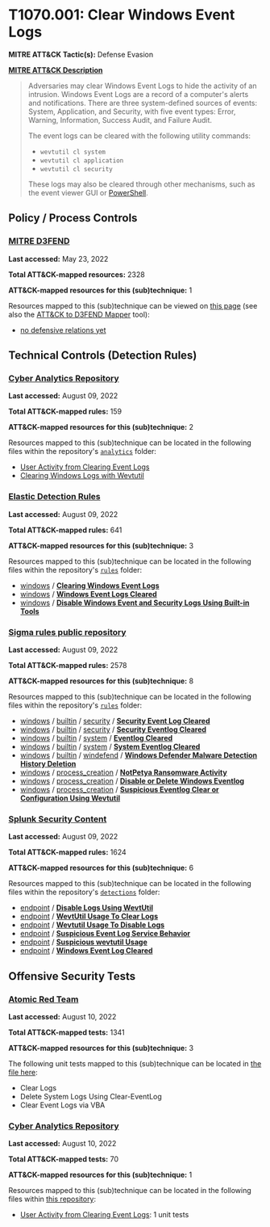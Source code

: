 # T1070.001: Clear Windows Event Logs
**MITRE ATT&CK Tactic(s):** Defense Evasion

**[MITRE ATT&CK Description](https://attack.mitre.org/techniques/T1070/001)**
<blockquote>Adversaries may clear Windows Event Logs to hide the activity of an intrusion. Windows Event Logs are a record of a computer's alerts and notifications. There are three system-defined sources of events: System, Application, and Security, with five event types: Error, Warning, Information, Success Audit, and Failure Audit.

The event logs can be cleared with the following utility commands:

* <code>wevtutil cl system</code>
* <code>wevtutil cl application</code>
* <code>wevtutil cl security</code>

These logs may also be cleared through other mechanisms, such as the event viewer GUI or [PowerShell](https://attack.mitre.org/techniques/T1059/001).</blockquote>

## Policy / Process Controls
### [MITRE D3FEND](https://d3fend.mitre.org/)
**Last accessed:** May 23, 2022

**Total ATT&CK-mapped resources:** 2328

**ATT&CK-mapped resources for this (sub)technique:** 1

Resources mapped to this (sub)technique can be viewed on [this page](https://d3fend.mitre.org/) (see also the [ATT&CK to D3FEND Mapper](https://d3fend.mitre.org/tools/attack-mapper) tool):

* [no defensive relations yet](https://d3fend.mitre.org/technique/d3f:nodefensiverelationsyet)

## Technical Controls (Detection Rules)
### [Cyber Analytics Repository](https://car.mitre.org)
**Last accessed:** August 09, 2022

**Total ATT&CK-mapped rules:** 159

**ATT&CK-mapped resources for this (sub)technique:** 2

Resources mapped to this (sub)technique can be located in the following files within the repository's <code>[analytics](https://github.com/mitre-attack/car/blob/master/analytics)</code> folder:

* [User Activity from Clearing Event Logs](https://github.com/mitre-attack/car/tree/master/analytics/CAR-2016-04-002.yaml)
* [Clearing Windows Logs with Wevtutil](https://github.com/mitre-attack/car/tree/master/analytics/CAR-2021-01-003.yaml)

### [Elastic Detection Rules](https://github.com/elastic/detection-rules)
**Last accessed:** August 09, 2022

**Total ATT&CK-mapped rules:** 641

**ATT&CK-mapped resources for this (sub)technique:** 3

Resources mapped to this (sub)technique can be located in the following files within the repository's <code>[rules](https://github.com/elastic/detection-rules/tree/main/rules)</code> folder:

* [windows](https://github.com/elastic/detection-rules/tree/main/rules/windows/) / **[Clearing Windows Event Logs](https://github.com/elastic/detection-rules/blob/main/rules/windows/defense_evasion_clearing_windows_event_logs.toml)**
* [windows](https://github.com/elastic/detection-rules/tree/main/rules/windows/) / **[Windows Event Logs Cleared](https://github.com/elastic/detection-rules/blob/main/rules/windows/defense_evasion_clearing_windows_security_logs.toml)**
* [windows](https://github.com/elastic/detection-rules/tree/main/rules/windows/) / **[Disable Windows Event and Security Logs Using Built-in Tools](https://github.com/elastic/detection-rules/blob/main/rules/windows/defense_evasion_disabling_windows_logs.toml)**

### [Sigma rules public repository](https://github.com/SigmaHQ/sigma)
**Last accessed:** August 09, 2022

**Total ATT&CK-mapped rules:** 2578

**ATT&CK-mapped resources for this (sub)technique:** 8

Resources mapped to this (sub)technique can be located in the following files within the repository's <code>[rules](https://github.com/SigmaHQ/sigma/tree/master/rules)</code> folder:

* [windows](https://github.com/SigmaHQ/sigma/tree/master/rules/windows/) / [builtin](https://github.com/SigmaHQ/sigma/tree/master/rules/windows/builtin/) / [security](https://github.com/SigmaHQ/sigma/tree/master/rules/windows/builtin/security/) / **[Security Event Log Cleared](https://github.com/SigmaHQ/sigma/blob/master/rules/windows/builtin/security/win_event_log_cleared.yml)**
* [windows](https://github.com/SigmaHQ/sigma/tree/master/rules/windows/) / [builtin](https://github.com/SigmaHQ/sigma/tree/master/rules/windows/builtin/) / [security](https://github.com/SigmaHQ/sigma/tree/master/rules/windows/builtin/security/) / **[Security Eventlog Cleared](https://github.com/SigmaHQ/sigma/blob/master/rules/windows/builtin/security/win_susp_eventlog_cleared.yml)**
* [windows](https://github.com/SigmaHQ/sigma/tree/master/rules/windows/) / [builtin](https://github.com/SigmaHQ/sigma/tree/master/rules/windows/builtin/) / [system](https://github.com/SigmaHQ/sigma/tree/master/rules/windows/builtin/system/) / **[Eventlog Cleared](https://github.com/SigmaHQ/sigma/blob/master/rules/windows/builtin/system/win_eventlog_cleared.yml)**
* [windows](https://github.com/SigmaHQ/sigma/tree/master/rules/windows/) / [builtin](https://github.com/SigmaHQ/sigma/tree/master/rules/windows/builtin/) / [system](https://github.com/SigmaHQ/sigma/tree/master/rules/windows/builtin/system/) / **[System Eventlog Cleared](https://github.com/SigmaHQ/sigma/blob/master/rules/windows/builtin/system/win_system_susp_eventlog_cleared.yml)**
* [windows](https://github.com/SigmaHQ/sigma/tree/master/rules/windows/) / [builtin](https://github.com/SigmaHQ/sigma/tree/master/rules/windows/builtin/) / [windefend](https://github.com/SigmaHQ/sigma/tree/master/rules/windows/builtin/windefend/) / **[Windows Defender Malware Detection History Deletion](https://github.com/SigmaHQ/sigma/blob/master/rules/windows/builtin/windefend/win_defender_history_delete.yml)**
* [windows](https://github.com/SigmaHQ/sigma/tree/master/rules/windows/) / [process_creation](https://github.com/SigmaHQ/sigma/tree/master/rules/windows/process_creation/) / **[NotPetya Ransomware Activity](https://github.com/SigmaHQ/sigma/blob/master/rules/windows/process_creation/proc_creation_win_malware_notpetya.yml)**
* [windows](https://github.com/SigmaHQ/sigma/tree/master/rules/windows/) / [process_creation](https://github.com/SigmaHQ/sigma/tree/master/rules/windows/process_creation/) / **[Disable or Delete Windows Eventlog](https://github.com/SigmaHQ/sigma/blob/master/rules/windows/process_creation/proc_creation_win_susp_disable_eventlog.yml)**
* [windows](https://github.com/SigmaHQ/sigma/tree/master/rules/windows/) / [process_creation](https://github.com/SigmaHQ/sigma/tree/master/rules/windows/process_creation/) / **[Suspicious Eventlog Clear or Configuration Using Wevtutil](https://github.com/SigmaHQ/sigma/blob/master/rules/windows/process_creation/proc_creation_win_susp_eventlog_clear.yml)**

### [Splunk Security Content](https://github.com/splunk/security_content)
**Last accessed:** August 09, 2022

**Total ATT&CK-mapped rules:** 1624

**ATT&CK-mapped resources for this (sub)technique:** 6

Resources mapped to this (sub)technique can be located in the following files within the repository's <code>[detections](https://github.com/splunk/security_content/tree/develop/detections)</code> folder:

* [endpoint](https://github.com/splunk/security_content/tree/develop/detections/endpoint/) / **[Disable Logs Using WevtUtil](https://github.com/splunk/security_content/blob/develop/detections/endpoint/disable_logs_using_wevtutil.yml)**
* [endpoint](https://github.com/splunk/security_content/tree/develop/detections/endpoint/) / **[WevtUtil Usage To Clear Logs](https://github.com/splunk/security_content/blob/develop/detections/endpoint/ssa___wevtutil_usage_to_clear_logs.yml)**
* [endpoint](https://github.com/splunk/security_content/tree/develop/detections/endpoint/) / **[Wevtutil Usage To Disable Logs](https://github.com/splunk/security_content/blob/develop/detections/endpoint/ssa___wevtutil_usage_to_disable_logs.yml)**
* [endpoint](https://github.com/splunk/security_content/tree/develop/detections/endpoint/) / **[Suspicious Event Log Service Behavior](https://github.com/splunk/security_content/blob/develop/detections/endpoint/suspicious_event_log_service_behavior.yml)**
* [endpoint](https://github.com/splunk/security_content/tree/develop/detections/endpoint/) / **[Suspicious wevtutil Usage](https://github.com/splunk/security_content/blob/develop/detections/endpoint/suspicious_wevtutil_usage.yml)**
* [endpoint](https://github.com/splunk/security_content/tree/develop/detections/endpoint/) / **[Windows Event Log Cleared](https://github.com/splunk/security_content/blob/develop/detections/endpoint/windows_event_log_cleared.yml)**


## Offensive Security Tests
### [Atomic Red Team](https://github.com/redcanaryco/atomic-red-team)
**Last accessed:** August 10, 2022

**Total ATT&CK-mapped tests:** 1341

**ATT&CK-mapped resources for this (sub)technique:** 3

The following unit tests mapped to this (sub)technique can be located in [the file here](https://github.com/redcanaryco/atomic-red-team/tree/master/atomics/T1070.001/T1070.001.yaml):

* Clear Logs
* Delete System Logs Using Clear-EventLog
* Clear Event Logs via VBA

### [Cyber Analytics Repository](https://car.mitre.org)
**Last accessed:** August 10, 2022

**Total ATT&CK-mapped tests:** 70

**ATT&CK-mapped resources for this (sub)technique:** 1

Resources mapped to this (sub)technique can be located in the following files within [this repository](https://github.com/mitre-attack/car/blob/master/analytics):

* [User Activity from Clearing Event Logs](https://github.com/mitre-attack/car/tree/master/analytics/CAR-2016-04-002.yaml): 1 unit tests

